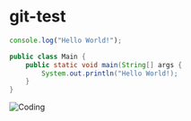 # git-test

```Javascript
console.log("Hello World!");
```

```Java
public class Main {
	public static void main(String[] args {
		System.out.println("Hello World!);
	}
}
```

![Coding](https://images.unsplash.com/photo-1650295751050-b184e54e177c?ixlib=rb-1.2.1&ixid=MnwxMjA3fDB8MHxwaG90by1wYWdlfHx8fGVufDB8fHx8&auto=format&fit=crop&w=387&q=80)

